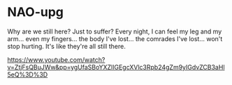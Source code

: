 # NAO-upg

Why are we still here? Just to suffer? Every night, I can feel my leg and my arm... even my fingers... the body I've lost... the comrades I've lost... won't stop hurting. It's like they're all still there.

https://www.youtube.com/watch?v=ZtjFsQBuJWw&pp=ygUfaSBoYXZlIGEgcXVlc3Rpb24gZm9yIGdvZCB3aHl5eQ%3D%3D
